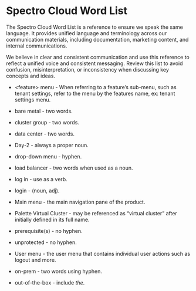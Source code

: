 # Spectro Cloud Word List

The Spectro Cloud Word List is a reference to ensure we speak the same language. It provides unified language and
terminology across our communication materials, including documentation, marketing content, and internal communications.

We believe in clear and consistent communication and use this reference to reflect a unified voice and consistent
messaging. Review this list to avoid confusion, misinterpretation, or inconsistency when discussing key concepts and
ideas.

- <<feature>feature> menu - When referring to a feature’s sub-menu, such as tenant settings, refer to the menu by the
  features name, ex: tenant settings menu.

- bare metal - two words.

- cluster group - two words.

- data center - two words.

- Day-2 - always a proper noun.

- drop-down menu - hyphen.

- load balancer - two words when used as a noun.

- log in - use as a verb.

- login - (noun, adj).

- Main menu - the main navigation pane of the product.

- Palette Virtual Cluster - may be referenced as “virtual cluster” after initially defined in its full name.

- prerequisite(s) - no hyphen.

- unprotected - no hyphen.

- User menu - the user menu that contains individual user actions such as logout and more.

- on-prem - two words using hyphen.

- out-of-the-box - include _the_.
